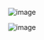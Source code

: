![image](https://github.com/user-attachments/assets/0ac195ce-1a4a-4172-bb36-5e2dda45419f)

![image](https://github.com/user-attachments/assets/2fa0491d-e08b-4327-b25b-458ac27b9458)
